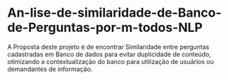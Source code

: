 # An-lise-de-similaridade-de-Banco-de-Perguntas-por-m-todos-NLP
A Proposta deste projeto é de encontrar Similaridade entre perguntas cadastradas em Banco de dados para evitar duplicidade de conteúdo, otimizando a contextualização do banco para utilização de usuários ou demandantes de informação.
